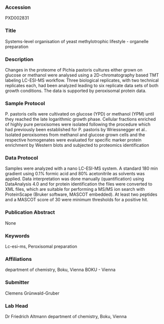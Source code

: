 ### Accession
PXD002831

### Title
Systems-level organisation of yeast methylotrophic lifestyle - organelle preparation

### Description
Changes in the proteome of Pichia pastoris cultures either grown on glucose or methanol were analysed using a 2D-chromatography based TMT labeling LC-ESI-MS workflow. Three biological replicates, with two technical replicates each, had been analyzed leading to six replicate data sets of both growth conditions. The data is supported by peroxisomal protein data.

### Sample Protocol
P. pastoris cells were cultivated on glucose (YPD) or methanol (YPM) until they reached the late logarithmic growth phase. Cellular fractions enriched of highly pure peroxisomes were isolated following the procedure which had previously been established for P. pastoris by Wriessnegger et al.. Isolated peroxisomes from methanol and glucose grown cells and the respective homogenates were evaluated for specific marker protein enrichment by Western blots and subjected to proteomics identification

### Data Protocol
Samples were analyzed with a nano LC-ESI-MS system. A standard 180 min gradient using 0.1% formic acid and 80% acetonitrile as solvents was applied. Data interpretation was done manually (quantification) using DataAnalysis 4.0 and for protein identification the files were converted to XML files, which are suitable for performing a MS/MS ion search with ProteinScape (Bruker software, MASCOT embedded). At least two peptides and a MASCOT score of 30 were minimum thresholds for a positive hit.

### Publication Abstract
None

### Keywords
Lc-esi-ms, Peroxisomal preparation

### Affiliations
department of chemistry, Boku, Vienna
BOKU - Vienna

### Submitter
Clemens Grünwald-Gruber

### Lab Head
Dr Friedrich Altmann
department of chemistry, Boku, Vienna


